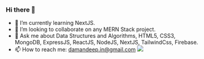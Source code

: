 ### Hi there 👋
- 🌱 I’m currently learning NextJS.
- 👯 I’m looking to collaborate on any MERN Stack project.
- 💬 Ask me about Data Structures and Algorithms, HTML5, CSS3, MongoDB, ExpressJS, ReactJS, NodeJS, NextJS, TailwindCss, Firebase. 
- 📫 How to reach me: damandeep.in@gmail.com
![](https://hit.yhype.me/github/profile?user_id=78254330)
<!--
**dds05/dds05** is a ✨ _special_ ✨ repository because its `README.md` (this file) appears on your GitHub profile.

Here are some ideas to get you started:



- 😄 Pronouns: ...
- ⚡ Fun fact: ...
![](https://komarev.com/ghpvc/?username=your-github-username)
